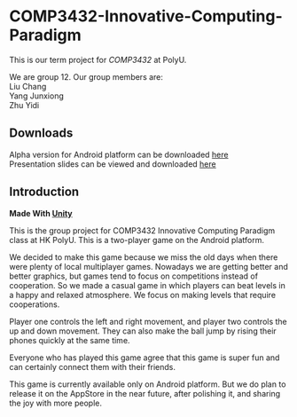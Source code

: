 # COMP3432-Innovative-Computing-Paradigm
This is our term project for *COMP3432* at PolyU.  
  
We are group 12. Our group members are:  
Liu Chang  
Yang Junxiong  
Zhu Yidi  

## Downloads
Alpha version for Android platform can be downloaded [here](https://github.com/COMP4122/COMP3432-Innovative-Computing-Paradigm/releases/download/alpha6/Dual.Balance.alpha.apk)  
Presentation slides can be viewed and downloaded [here](https://docs.google.com/presentation/d/1E9x1JCJprLikV3wYgj9chKwzl7rRaF8owlf8_IRvKM8/edit?usp=sharing)  

## Introduction

**Made With [Unity](https://unity3d.com/)**

This is the group project for COMP3432 Innovative Computing Paradigm class at HK PolyU. This is a two-player game on the Android platform.  

We decided to make this game because we miss the old days when there were plenty of local multiplayer games. Nowadays we are getting better and better graphics, but games tend to focus on competitions instead of cooperation. So we made a casual game in which players can beat levels in a happy and relaxed atmosphere. We focus on making levels that require cooperations.  

Player one controls the left and right movement, and player two controls the up and down movement. They can also make the ball jump by rising their phones quickly at the same time.  

Everyone who has played this game agree that this game is super fun and can certainly connect them with their friends.  

This game is currently available only on Android platform. But we do plan to release it on the AppStore in the near future, after polishing it, and sharing the joy with more people.
